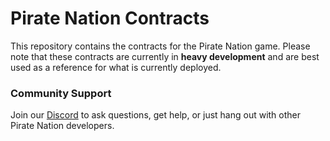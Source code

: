 # Pirate Nation Contracts

This repository contains the contracts for the Pirate Nation game.
Please note that these contracts are currently in __heavy development__ and are best used as a reference for what is currently deployed.

### Community Support

Join our [Discord](https://discord.gg/piratenation) to ask questions, get help, or just hang out with other Pirate Nation developers.
